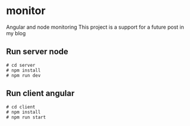 # monitor
Angular and node monitoring
This project is a support for a future post in my blog

## Run server node

```
# cd server
# npm install
# npm run dev
```

## Run client angular
```
# cd client
# npm install
# npm run start
```
